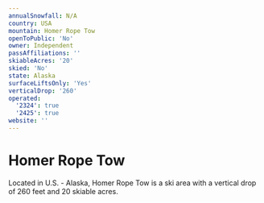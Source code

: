 ```yaml
---
annualSnowfall: N/A
country: USA
mountain: Homer Rope Tow
openToPublic: 'No'
owner: Independent
passAffiliations: ''
skiableAcres: '20'
skied: 'No'
state: Alaska
surfaceLiftsOnly: 'Yes'
verticalDrop: '260'
operated:
  '2324': true
  '2425': true
website: ''
---
```



# Homer Rope Tow

Located in U.S. - Alaska, Homer Rope Tow is a ski area with a vertical drop of 260 feet and 20 skiable acres.
